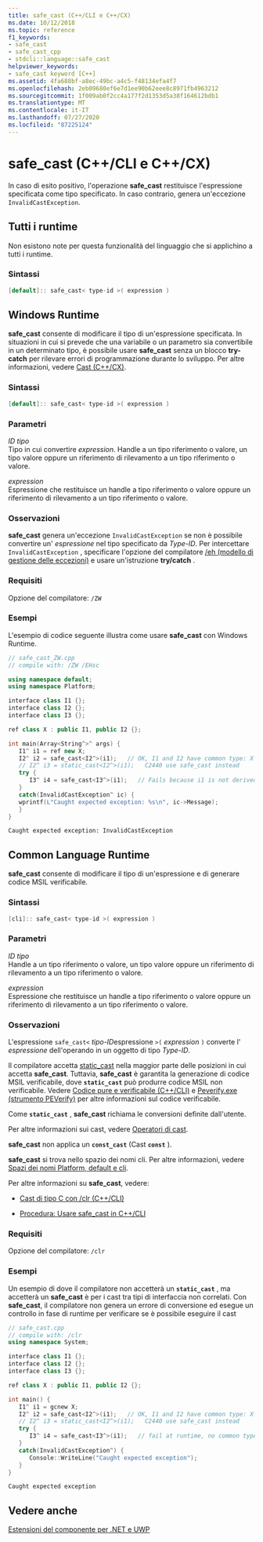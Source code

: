```yaml
---
title: safe_cast (C++/CLI e C++/CX)
ms.date: 10/12/2018
ms.topic: reference
f1_keywords:
- safe_cast
- safe_cast_cpp
- stdcli::language::safe_cast
helpviewer_keywords:
- safe_cast keyword [C++]
ms.assetid: 4fa688bf-a8ec-49bc-a4c5-f48134efa4f7
ms.openlocfilehash: 2eb09680ef6e7d1ee90b62eee8c8971fb4963212
ms.sourcegitcommit: 1f009ab0f2cc4a177f2d1353d5a38f164612bdb1
ms.translationtype: MT
ms.contentlocale: it-IT
ms.lasthandoff: 07/27/2020
ms.locfileid: "87225124"
---
```

# <a name="safe_cast-ccli-and-ccx"></a>safe_cast (C++/CLI e C++/CX)

In caso di esito positivo, l'operazione **safe_cast** restituisce l'espressione specificata come tipo specificato. In caso contrario, genera un'eccezione `InvalidCastException`.

## <a name="all-runtimes"></a>Tutti i runtime

Non esistono note per questa funzionalità del linguaggio che si applichino a tutti i runtime.

### <a name="syntax"></a>Sintassi

```cpp
[default]:: safe_cast< type-id >( expression )
```

## <a name="windows-runtime"></a>Windows Runtime

**safe_cast** consente di modificare il tipo di un'espressione specificata. In situazioni in cui si prevede che una variabile o un parametro sia convertibile in un determinato tipo, è possibile usare **safe_cast** senza un blocco **try-catch** per rilevare errori di programmazione durante lo sviluppo. Per altre informazioni, vedere [Cast (C++/CX)](../cppcx/casting-c-cx.md).

### <a name="syntax"></a>Sintassi

```cpp
[default]:: safe_cast< type-id >( expression )
```

### <a name="parameters"></a>Parametri

*ID tipo*<br/>
Tipo in cui convertire *expression*. Handle a un tipo riferimento o valore, un tipo valore oppure un riferimento di rilevamento a un tipo riferimento o valore.

*expression*<br/>
Espressione che restituisce un handle a tipo riferimento o valore oppure un riferimento di rilevamento a un tipo riferimento o valore.

### <a name="remarks"></a>Osservazioni

**safe_cast** genera un'eccezione `InvalidCastException` se non è possibile convertire un' *espressione* nel tipo specificato da *Type-ID*. Per intercettare `InvalidCastException` , specificare l'opzione del compilatore [/eh (modello di gestione delle eccezioni)](../build/reference/eh-exception-handling-model.md) e usare un'istruzione **try/catch** .

### <a name="requirements"></a>Requisiti

Opzione del compilatore: `/ZW`

### <a name="examples"></a>Esempi

L'esempio di codice seguente illustra come usare **safe_cast** con Windows Runtime.

```cpp
// safe_cast_ZW.cpp
// compile with: /ZW /EHsc

using namespace default;
using namespace Platform;

interface class I1 {};
interface class I2 {};
interface class I3 {};

ref class X : public I1, public I2 {};

int main(Array<String^>^ args) {
   I1^ i1 = ref new X;
   I2^ i2 = safe_cast<I2^>(i1);   // OK, I1 and I2 have common type: X
   // I2^ i3 = static_cast<I2^>(i1);   C2440 use safe_cast instead
   try {
      I3^ i4 = safe_cast<I3^>(i1);   // Fails because i1 is not derived from I3.
   }
   catch(InvalidCastException^ ic) {
   wprintf(L"Caught expected exception: %s\n", ic->Message);
   }
}
```

```Output
Caught expected exception: InvalidCastException
```

## <a name="common-language-runtime"></a>Common Language Runtime

**safe_cast** consente di modificare il tipo di un'espressione e di generare codice MSIL verificabile.

### <a name="syntax"></a>Sintassi

```cpp
[cli]:: safe_cast< type-id >( expression )
```

### <a name="parameters"></a>Parametri

*ID tipo*<br/>
Handle a un tipo riferimento o valore, un tipo valore oppure un riferimento di rilevamento a un tipo riferimento o valore.

*expression*<br/>
Espressione che restituisce un handle a tipo riferimento o valore oppure un riferimento di rilevamento a un tipo riferimento o valore.

### <a name="remarks"></a>Osservazioni

L'espressione `safe_cast<` *tipo-ID*espressione `>(` *expression* `)` converte l' *espressione* dell'operando in un oggetto di tipo *Type-ID*.

Il compilatore accetta [static_cast](../cpp/static-cast-operator.md) nella maggior parte delle posizioni in cui accetta **safe_cast**.  Tuttavia, **safe_cast** è garantita la generazione di codice MSIL verificabile, dove **`static_cast`** può produrre codice MSIL non verificabile.  Vedere [Codice pure e verificabile (C++/CLI)](../dotnet/pure-and-verifiable-code-cpp-cli.md) e [Peverify.exe (strumento PEVerify)](/dotnet/framework/tools/peverify-exe-peverify-tool) per altre informazioni sul codice verificabile.

Come **`static_cast`** , **safe_cast** richiama le conversioni definite dall'utente.

Per altre informazioni sui cast, vedere [Operatori di cast](../cpp/casting-operators.md).

**safe_cast** non applica un **`const_cast`** (Cast **`const`** ).

**safe_cast** si trova nello spazio dei nomi cli.  Per altre informazioni, vedere [Spazi dei nomi Platform, default e cli](platform-default-and-cli-namespaces-cpp-component-extensions.md).

Per altre informazioni su **safe_cast**, vedere:

- [Cast di tipo C con /clr (C++/CLI)](c-style-casts-with-clr-cpp-cli.md)

- [Procedura: Usare safe_cast in C++/CLI](../dotnet/how-to-use-safe-cast-in-cpp-cli.md)

### <a name="requirements"></a>Requisiti

Opzione del compilatore: `/clr`

### <a name="examples"></a>Esempi

Un esempio di dove il compilatore non accetterà un **`static_cast`** , ma accetterà un **safe_cast** è per i cast tra tipi di interfaccia non correlati.  Con **safe_cast**, il compilatore non genera un errore di conversione ed esegue un controllo in fase di runtime per verificare se è possibile eseguire il cast

```cpp
// safe_cast.cpp
// compile with: /clr
using namespace System;

interface class I1 {};
interface class I2 {};
interface class I3 {};

ref class X : public I1, public I2 {};

int main() {
   I1^ i1 = gcnew X;
   I2^ i2 = safe_cast<I2^>(i1);   // OK, I1 and I2 have common type: X
   // I2^ i3 = static_cast<I2^>(i1);   C2440 use safe_cast instead
   try {
      I3^ i4 = safe_cast<I3^>(i1);   // fail at runtime, no common type
   }
   catch(InvalidCastException^) {
      Console::WriteLine("Caught expected exception");
   }
}
```

```Output
Caught expected exception
```

## <a name="see-also"></a>Vedere anche

[Estensioni del componente per .NET e UWP](component-extensions-for-runtime-platforms.md)
